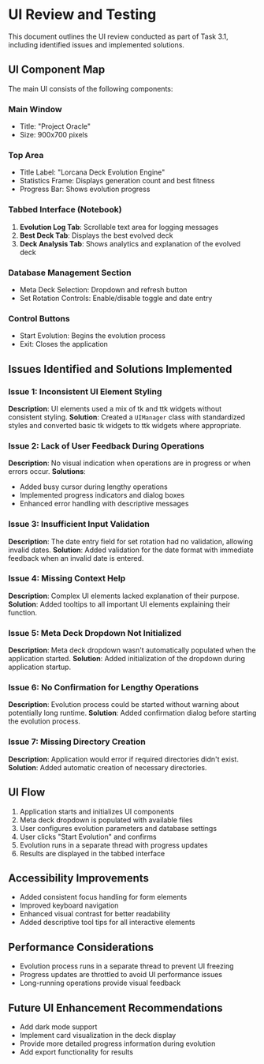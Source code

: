 # UI Review and Testing

This document outlines the UI review conducted as part of Task 3.1, including identified issues and implemented solutions.

## UI Component Map

The main UI consists of the following components:

### Main Window
- Title: "Project Oracle"
- Size: 900x700 pixels

### Top Area
- Title Label: "Lorcana Deck Evolution Engine"
- Statistics Frame: Displays generation count and best fitness
- Progress Bar: Shows evolution progress

### Tabbed Interface (Notebook)
1. **Evolution Log Tab**: Scrollable text area for logging messages
2. **Best Deck Tab**: Displays the best evolved deck
3. **Deck Analysis Tab**: Shows analytics and explanation of the evolved deck

### Database Management Section
- Meta Deck Selection: Dropdown and refresh button
- Set Rotation Controls: Enable/disable toggle and date entry

### Control Buttons
- Start Evolution: Begins the evolution process
- Exit: Closes the application

## Issues Identified and Solutions Implemented

### Issue 1: Inconsistent UI Element Styling
**Description**: UI elements used a mix of tk and ttk widgets without consistent styling.
**Solution**: Created a `UIManager` class with standardized styles and converted basic tk widgets to ttk widgets where appropriate.

### Issue 2: Lack of User Feedback During Operations
**Description**: No visual indication when operations are in progress or when errors occur.
**Solutions**:
- Added busy cursor during lengthy operations
- Implemented progress indicators and dialog boxes
- Enhanced error handling with descriptive messages

### Issue 3: Insufficient Input Validation
**Description**: The date entry field for set rotation had no validation, allowing invalid dates.
**Solution**: Added validation for the date format with immediate feedback when an invalid date is entered.

### Issue 4: Missing Context Help
**Description**: Complex UI elements lacked explanation of their purpose.
**Solution**: Added tooltips to all important UI elements explaining their function.

### Issue 5: Meta Deck Dropdown Not Initialized
**Description**: Meta deck dropdown wasn't automatically populated when the application started.
**Solution**: Added initialization of the dropdown during application startup.

### Issue 6: No Confirmation for Lengthy Operations
**Description**: Evolution process could be started without warning about potentially long runtime.
**Solution**: Added confirmation dialog before starting the evolution process.

### Issue 7: Missing Directory Creation
**Description**: Application would error if required directories didn't exist.
**Solution**: Added automatic creation of necessary directories.

## UI Flow

1. Application starts and initializes UI components
2. Meta deck dropdown is populated with available files
3. User configures evolution parameters and database settings
4. User clicks "Start Evolution" and confirms
5. Evolution runs in a separate thread with progress updates
6. Results are displayed in the tabbed interface

## Accessibility Improvements

- Added consistent focus handling for form elements
- Improved keyboard navigation
- Enhanced visual contrast for better readability
- Added descriptive tool tips for all interactive elements

## Performance Considerations

- Evolution process runs in a separate thread to prevent UI freezing
- Progress updates are throttled to avoid UI performance issues
- Long-running operations provide visual feedback

## Future UI Enhancement Recommendations

- Add dark mode support
- Implement card visualization in the deck display
- Provide more detailed progress information during evolution
- Add export functionality for results
